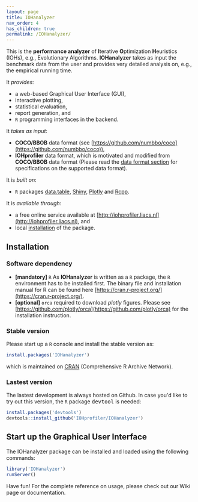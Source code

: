 ```yaml
---
layout: page
title: IOHanalyzer
nav_order: 4
has_children: true
permalink: /IOHanalyzer/
---
```


This is the __performance analyzer__ of **I**terative **O**ptimization **H**euristics (IOHs), e.g., Evolutionary Algorithms. **IOHanalyzer** takes as input the benchmark data from the user and provides very detailed analysis on, e.g., the empirical running time.

It _provides_:

* a web-based Graphical User Interface (GUI),
* interactive plotting,
* statistical evaluation,
* report generation, and
* `R` programming interfaces in the backend.

It _takes as input_:

* **COCO/BBOB** data format (see [https://github.com/numbbo/coco](https://github.com/numbbo/coco)),
* **IOHprofiler** data format, which is motivated and modified from **COCO/BBOB** data format (Please read the [data format section](/IOHanalyzer/data/) for specifications on the supported data format).

It is _built on_:

* `R` packages [data.table](https://cran.r-project.org/web/packages/data.table/), [Shiny](https://shiny.rstudio.com/), [Plotly](https://plot.ly/) and [Rcpp](http://www.rcpp.org/).
<!-- * [scmacp](https://github.com/b0rxa/scmamp) package for Bayesian analysis. -->

It is _available through_:

* a free online service available at [http://iohprofiler.liacs.nl](http://iohprofiler.liacs.nl), and
* local [installation](#install) of the package.

## <a name="install"></a>Installation

### Software dependency

* **[mandatory]** `R` As __IOHanalyzer__ is written as a `R` package, the `R` environment has to be installed first. The binary file and installation manual for R can be found here [https://cran.r-project.org/](https://cran.r-project.org/).
* **[optional]** `orca` required to download _plotly_ figures. Please see [https://github.com/plotly/orca](https://github.com/plotly/orca) for the installation instruction.

### Stable version

Please start up a `R` console and install the stable version as:

```r
install.packages('IOHanalyzer')
```

which is maintained on [CRAN](https://CRAN.R-project.org/package=IOHanalyzer) (Comprehensive R Archive Network).

### Lastest version

The lastest development is always hosted on Github. In case you'd like to try out this version, the `R` package <tt>devtool</tt> is needed:

```r
install.packages('devtools')
devtools::install_github('IOHprofiler/IOHanalyzer')
```

## Start up the Graphical User Interface

The IOHanalyzer package can be installed and loaded using the following commands:

```r
library('IOHanalyzer')
runServer()
```

Have fun! For the complete reference on usage, please check out our Wiki page or documentation.
